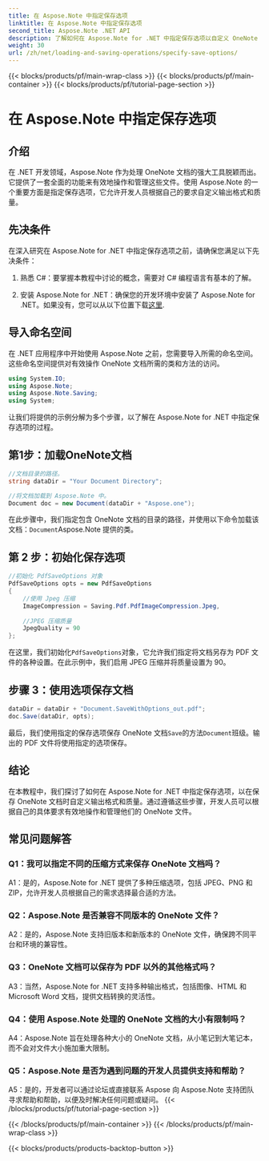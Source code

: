 ```yaml
---
title: 在 Aspose.Note 中指定保存选项
linktitle: 在 Aspose.Note 中指定保存选项
second_title: Aspose.Note .NET API
description: 了解如何在 Aspose.Note for .NET 中指定保存选项以自定义 OneNote 文档的输出格式和质量。
weight: 30
url: /zh/net/loading-and-saving-operations/specify-save-options/
---
```


{{< blocks/products/pf/main-wrap-class >}}
{{< blocks/products/pf/main-container >}}
{{< blocks/products/pf/tutorial-page-section >}}

# 在 Aspose.Note 中指定保存选项

## 介绍

在 .NET 开发领域，Aspose.Note 作为处理 OneNote 文档的强大工具脱颖而出。它提供了一套全面的功能来有效地操作和管理这些文件。使用 Aspose.Note 的一个重要方面是指定保存选项，它允许开发人员根据自己的要求自定义输出格式和质量。

## 先决条件

在深入研究在 Aspose.Note for .NET 中指定保存选项之前，请确保您满足以下先决条件：

1. 熟悉 C#：要掌握本教程中讨论的概念，需要对 C# 编程语言有基本的了解。
   
2. 安装 Aspose.Note for .NET：确保您的开发环境中安装了 Aspose.Note for .NET。如果没有，您可以从以下位置下载[这里](https://releases.aspose.com/note/net/).

## 导入命名空间

在 .NET 应用程序中开始使用 Aspose.Note 之前，您需要导入所需的命名空间。这些命名空间提供对有效操作 OneNote 文档所需的类和方法的访问。

```csharp
using System.IO;
using Aspose.Note;
using Aspose.Note.Saving;
using System;
```

让我们将提供的示例分解为多个步骤，以了解在 Aspose.Note for .NET 中指定保存选项的过程。

## 第1步：加载OneNote文档

```csharp
//文档目录的路径。
string dataDir = "Your Document Directory";

//将文档加载到 Aspose.Note 中。
Document doc = new Document(dataDir + "Aspose.one");
```

在此步骤中，我们指定包含 OneNote 文档的目录的路径，并使用以下命令加载该文档：`Document`Aspose.Note 提供的类。

## 第 2 步：初始化保存选项

```csharp
//初始化 PdfSaveOptions 对象
PdfSaveOptions opts = new PdfSaveOptions
{
    //使用 Jpeg 压缩
    ImageCompression = Saving.Pdf.PdfImageCompression.Jpeg,
    
    //JPEG 压缩质量
    JpegQuality = 90
};
```

在这里，我们初始化`PdfSaveOptions`对象，它允许我们指定将文档另存为 PDF 文件的各种设置。在此示例中，我们启用 JPEG 压缩并将质量设置为 90。

## 步骤 3：使用选项保存文档

```csharp
dataDir = dataDir + "Document.SaveWithOptions_out.pdf";
doc.Save(dataDir, opts);
```

最后，我们使用指定的保存选项保存 OneNote 文档`Save`的方法`Document`班级。输出的 PDF 文件将使用指定的选项保存。

## 结论

在本教程中，我们探讨了如何在 Aspose.Note for .NET 中指定保存选项，以在保存 OneNote 文档时自定义输出格式和质量。通过遵循这些步骤，开发人员可以根据自己的具体要求有效地操作和管理他们的 OneNote 文件。

## 常见问题解答

### Q1：我可以指定不同的压缩方式来保存 OneNote 文档吗？

A1：是的，Aspose.Note for .NET 提供了多种压缩选项，包括 JPEG、PNG 和 ZIP，允许开发人员根据自己的需求选择最合适的方法。

### Q2：Aspose.Note 是否兼容不同版本的 OneNote 文件？

A2：是的，Aspose.Note 支持旧版本和新版本的 OneNote 文件，确保跨不同平台和环境的兼容性。

### Q3：OneNote 文档可以保存为 PDF 以外的其他格式吗？

A3：当然，Aspose.Note for .NET 支持多种输出格式，包括图像、HTML 和 Microsoft Word 文档，提供文档转换的灵活性。

### Q4：使用 Aspose.Note 处理的 OneNote 文档的大小有限制吗？

A4：Aspose.Note 旨在处理各种大小的 OneNote 文档，从小笔记到大笔记本，而不会对文件大小施加重大限制。

### Q5：Aspose.Note 是否为遇到问题的开发人员提供支持和帮助？

A5：是的，开发者可以通过论坛或直接联系 Aspose 向 Aspose.Note 支持团队寻求帮助和帮助，以便及时解决任何问题或疑问。
{{< /blocks/products/pf/tutorial-page-section >}}

{{< /blocks/products/pf/main-container >}}
{{< /blocks/products/pf/main-wrap-class >}}

{{< blocks/products/products-backtop-button >}}
